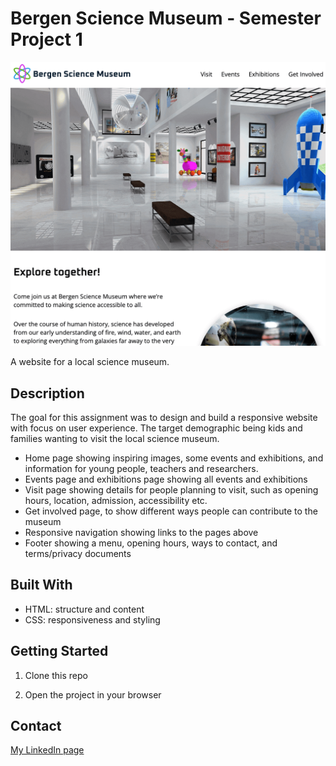 # Bergen Science Museum - Semester Project 1

![image](/images/Screenshot%202024-12-14%20at%2016.04.52.png)

A website for a local science museum.

## Description

The goal for this assignment was to design and build a responsive website with focus on user experience. The target demographic being kids and families wanting to visit the local science museum.

- Home page showing inspiring images, some events and exhibitions, and information for young people, teachers and researchers.
- Events page and exhibitions page showing all events and exhibitions
- Visit page showing details for people planning to visit, such as opening hours, location, admission, accessibility etc.
- Get involved page, to show different ways people can contribute to the museum
- Responsive navigation showing links to the pages above
- Footer showing a menu, opening hours, ways to contact, and terms/privacy documents

## Built With

- HTML: structure and content
- CSS: responsiveness and styling

## Getting Started

1. Clone this repo

2. Open the project in your browser

## Contact

[My LinkedIn page](https://www.linkedin.com/in/stine-knutsen-8b9557209/)
